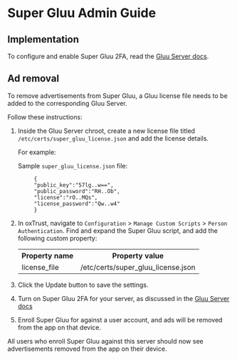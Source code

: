 # Super Gluu Admin Guide

## Implementation
To configure and enable Super Gluu 2FA, read the [Gluu Server docs](https://gluu.org/docs/ce/authn-guide/supergluu/). 

## Ad removal  

To remove advertisements from Super Gluu, a Gluu license file needs to be added to the corresponding Gluu Server.

Follow these instructions: 

1. Inside the Gluu Server chroot, create a new license file titled `/etc/certs/super_gluu_license.json` and add the license details.

      For example:

      Sample `super_gluu_license.json` file:
   
            {
            "public_key":"57lg..w==",
            "public_password":"RH..Ob",
            "license":"rO..MQs",
            "license_password":"Qw..w4"
            }

1. In oxTrust, navigate to `Configuration` > `Manage Custom Scripts` > `Person Authentication`. Find and expand the Super Gluu script, and add the following custom property:


      <table>
      <th>Property name</th><th>Property value</th>
      <tr><td>license_file</td><td>/etc/certs/super_gluu_license.json</tr>
      </table>

1. Click the Update button to save the settings. 

1. Turn on Super Gluu 2FA for your server, as discussed in the [Gluu Server docs](https://gluu.org/docs/ce/authn-guide/supergluu/)

1. Enroll Super Gluu for against a user account, and ads will be removed from the app on that device. 

All users who enroll Super Gluu against this server should now see advertisements removed from the app on their device. 
